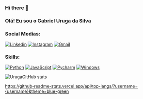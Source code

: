 ### Hi there 👋
### Olá! Eu sou o Gabriel Uruga da Silva 

### Social Medias:

[![Linkedin](https://img.shields.io/badge/LinkedIn-0077B5?style=for-the-badge&logo=linkedin&logoColor=white)](https://www.linkedin.com/in/gabrieluruga)
[![Instagram](https://img.shields.io/badge/Instagram-E4405F?style=for-the-badge&logo=instagram&logoColor=white)](https://instagram.com/urvgaa?igshid=YmMyMTA2M2Y=)
[![Gmail](https://img.shields.io/badge/Gmail-D14836?style=for-the-badge&logo=gmail&logoColor=white)](gurugadasilva@gmail.com)

### Skills:

[![Python](https://img.shields.io/badge/Python-3776AB?style=for-the-badge&logo=python&logoColor=white)]()
[![JavaScript](https://img.shields.io/badge/JavaScript-F7DF1E?style=for-the-badge&logo=javascript&logoColor=black)]()
[![Pycharm](https://img.shields.io/badge/PyCharm-000000.svg?&style=for-the-badge&logo=PyCharm&logoColor=yellow)]()
[![Windows](https://img.shields.io/badge/Windows-0078D6?style=for-the-badge&logo=windows&logoColor=white)]()




![UrugaGitHub stats](https://github-readme-stats.vercel.app/api?username=GabrielUruga&show_icons=true&theme=tokyonight)

https://github-readme-stats.vercel.app/api/top-langs/?username={username}&theme=blue-green
